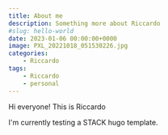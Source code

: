 ```yaml
---
title: About me
description: Something more about Riccardo
#slug: hello-world
date: 2023-01-06 00:00:00+0000
image: PXL_20221018_051530226.jpg
categories:
    - Riccardo
tags:
    - Riccardo
    - personal
---
```

Hi everyone! This is Riccardo

I'm currently testing a STACK hugo template.
